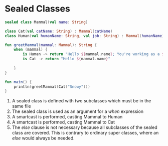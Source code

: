 # Sealed Classes

<div class="language-kotlin" theme="idea" data-min-compiler-version="1.3">

```kotlin
sealed class Mammal(val name: String)                                                   // 1

class Cat(val catName: String) : Mammal(catName)
class Human(val humanName: String, val job: String) : Mammal(humanName)

fun greetMammal(mammal: Mammal): String {
    when (mammal) {                                                                     // 2
        is Human -> return "Hello ${mammal.name}; You're working as a ${mammal.job}"    // 3
        is Cat -> return "Hello ${mammal.name}"                                         // 4
                                                                                        // 5
    }
}

fun main() {
    println(greetMammal(Cat("Snowy")))
}
```

</div>


1. A sealed class is defined with two subclasses which must be in the same file
2. The sealed class is used as an argument for a *when* expression 
3. A smartcast is performed, casting Mammal to Human
4. A smartcast is performed, casting Mammal to Cat
5. The *else* clause is not necessary because all subclasses of the sealed class are covered.
This is contrary to ordinary super classes, where an *else* would always be needed.


